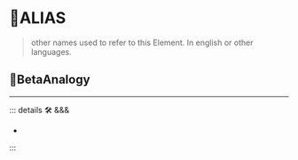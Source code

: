 # 🔷<beta>ALIAS</beta>

> other names used to refer to this Element. In english or other languages.

## 🔷<beta>BetaAnalogy</beta>

---

<!-- =================================================== -->
<!-- =================================================== -->
<!-- =================================================== -->
<!-- =================================================== -->
<!-- =================================================== -->
::: details 🛠 <dev>&&&</dev>

-

:::
